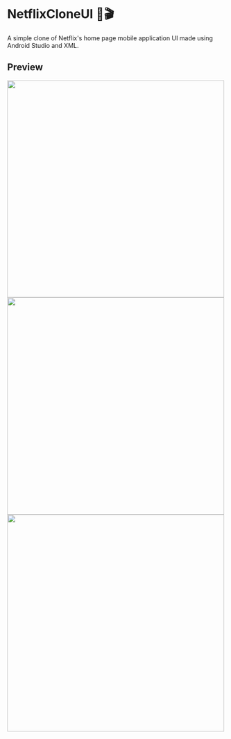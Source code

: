﻿# NetflixCloneUI 🍿🎬
A simple clone of Netflix's home page mobile application UI made using Android Studio and XML.

## Preview
<img src="https://user-images.githubusercontent.com/56993480/156031191-eb8970e8-c61f-49fe-bc89-7d8723684bee.jpg" width="500" />
<img src="https://user-images.githubusercontent.com/56993480/156031351-9594f34f-6aa6-402c-85f3-7e142062aba3.jpg" width="500" />
<img src="https://user-images.githubusercontent.com/56993480/156031361-562d25ed-74a1-4325-b60e-d49a8ed66363.jpg" width="500" />
